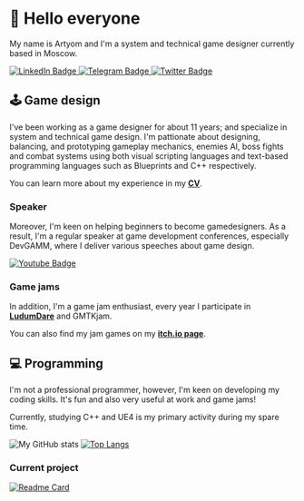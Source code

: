 # 👋 Hello everyone

My name is Artyom and I'm a system and technical game designer currently based in Moscow.

<div id="badges">
  <a href="https://www.linkedin.com/in/trickyfatcat/?locale=en_US">
    <img src="https://img.shields.io/badge/LinkedIn-blue?style=for-the-badge&logo=linkedin&logoColor=white" alt="LinkedIn Badge"/>
  </a>
    <a href="https://t.me/Tricky_Fat_Cat">
    <img src="https://img.shields.io/badge/Telegram-white?style=for-the-badge&logo=telegram&logoColor=white" alt="Telegram Badge"/>
  </a>
  <a href="https://twitter.com/tricky_fat_cat">
    <img src="https://img.shields.io/badge/Twitter-blue?style=for-the-badge&logo=twitter&logoColor=white" alt="Twitter Badge"/>
  </a>
</div>

## 🕹️ Game design

I've been working as a game designer for about 11 years; and specialize in system and technical game design. I'm pattionate about designing, balancing, and prototyping gameplay mechanics, enemies AI, boss fights and combat systems using both visual scripting languages and text-based programming languages such as Blueprints and C++ respectively.

You can learn more about my experience in my [**CV**](https://drive.google.com/file/d/1cWguLDwXgFBUwuQruIbkiXVI8ffUWL8N/view?usp=sharing).

### Speaker

Moreover, I'm keen on helping beginners to become gamedesigners. As a result, I'm a regular speaker at game development conferences, especially DevGAMM, where I deliver various speeches about game design.

<div>
   <a href="https://www.youtube.com/playlist?list=PLcDX4SqmBXSaU2gT3GPxh41Jmy2HMpeLX">
    <img src="https://img.shields.io/badge/My Speeches-red?style=for-the-badge&logo=youtube&logoColor=white" alt="Youtube Badge"/>
  </a>
</div>

### Game jams

In addition, I'm a game jam enthusiast, every year I participate in [**LudumDare**](https://ldjam.com/users/tricky-fat-cat/games) and GMTKjam.

You can also find my jam games on my [**itch.io page**](https://tricky-fat-cat.itch.io/).

## 💻 Programming

I'm not a professional programmer, however, I'm keen on developing my coding skills. It's fun and also very useful at work and game jams!

Currently, studying C++ and UE4 is my primary activity during my spare time.

![My GitHub stats](https://github-readme-stats.vercel.app/api?username=TrickyFatCat&show_icons=true&theme=radical&line_height=27)
[![Top Langs](https://github-readme-stats.vercel.app/api/top-langs/?username=TrickyFatCat&theme=radical&langs_count=3)](https://github.com/TrickyFatCat/github-readme-stats)

### Current project

[![Readme Card](https://github-readme-stats.vercel.app/api/pin/?username=TrickyFatCat&repo=TrickyPrototyping&theme=radical)](https://github.com/TrickyFatCat/TrickyPrototyping)
